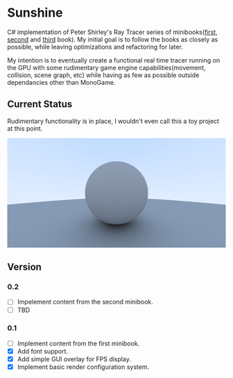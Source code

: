 # Sunshine

C# implementation of Peter Shirley's Ray Tracer series of minibooks([first](https://www.amazon.com/Ray-Tracing-Weekend-Minibooks-Book-ebook/dp/B01B5AODD8), [second](https://www.amazon.com/gp/product/B01CO7PQ8C) and [third](https://www.amazon.com/gp/product/B01DN58P8C) book).
My initial goal is to follow the books as closely as possible, while leaving optimizations and refactoring for later.

My intention is to eventually create a functional real time tracer running on the GPU with some rudimentary game engine capabilities(movement, collision, scene graph, etc) while having as few as possible outside dependancies other than MonoGame.

## Current Status

Rudimentary functionality is in place, I wouldn't even call this a toy project at this point.

![status](CurrentProgress.png)

## Version

### 0.2

* [ ] Impelement content from the second minibook.
* [ ] TBD

### 0.1

* [ ] Implement content from the first minibook.
* [X] Add font support.
* [X] Add simple GUI overlay for FPS display.
* [X] Implement basic render configuration system.
